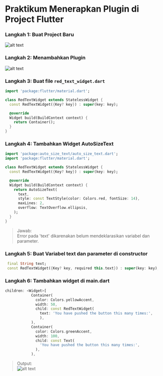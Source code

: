 # Praktikum Menerapkan Plugin di Project Flutter

### Langkah 1: Buat Project Baru
![alt text](/images/image.png)
### Langkah 2: Menambahkan Plugin
![alt text](/images/image-2.png)
### Langkah 3: Buat file ```red_text_widget.dart```
```dart
import 'package:flutter/material.dart';

class RedTextWidget extends StatelessWidget {
  const RedTextWidget({Key? key}) : super(key: key);

  @override
  Widget build(BuildContext context) {
    return Container();
  }
}
```
### Langkah 4: Tambahkan Widget AutoSizeText
```dart
import 'package:auto_size_text/auto_size_text.dart';
import 'package:flutter/material.dart';

class RedTextWidget extends StatelessWidget {
  const RedTextWidget({Key? key}) : super(key: key);

  @override
  Widget build(BuildContext context) {
    return AutoSizeText(
      text,
      style: const TextStyle(color: Colors.red, fontSize: 14),
      maxLines: 2,
      overflow: TextOverflow.ellipsis,
    );
  }
}
```
> Jawab:\
Error pada 'text' dikarenakan belum mendeklarasikan variabel dan parameter.
### Langkah 5: Buat Variabel text dan parameter di constructor
 ```dart 
  final String text;
  const RedTextWidget({Key? key, required this.text}) : super(key: key);
```
### Langkah 6: Tambahkan widget di main.dart
```dart
children: <Widget>[
            Container(
              color: Colors.yellowAccent,
              width: 50,
              child: const RedTextWidget(
                text: 'You have pushed the button this many times:', 
                ),
            ),
            Container(
              color: Colors.greenAccent,
              width: 100,
              child: const Text(
                'You have pushed the button this many times:',
              ),
            ),
```
> Output:\
![alt text](/images/image-3.png)
